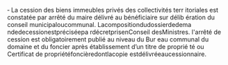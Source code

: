 ‐ La cession des biens immeubles privés des collectivités terr itoriales est constatée par arrêté du maire délivré au bénéficiaire sur délib ération du conseil municipaloucommunal.
Lacompositiondudossierdedema ndedecessionestpréciséepa rdécretprisenConseil desMinistres.
l'arrêté de cession est obligatoirement publié au niveau du Bur eau communal du domaine et du foncier après établissement d’un titre de proprié té ou Certificat de propriétéfoncièredontlacopie estdélivréeaucessionnaire.